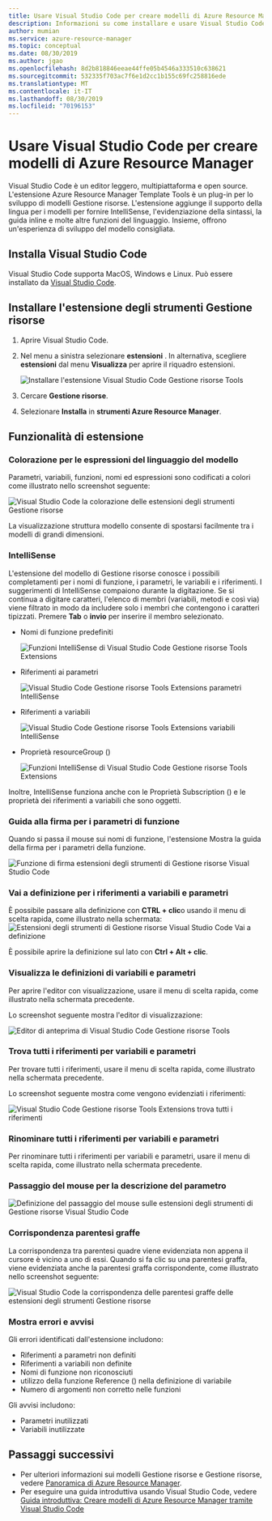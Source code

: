 ```yaml
---
title: Usare Visual Studio Code per creare modelli di Azure Resource Manager
description: Informazioni su come installare e usare Visual Studio Code e l'estensione degli strumenti di Azure Resource Manager.
author: mumian
ms.service: azure-resource-manager
ms.topic: conceptual
ms.date: 08/30/2019
ms.author: jgao
ms.openlocfilehash: 8d2b818846eeae44ffe05b4546a333510c638621
ms.sourcegitcommit: 532335f703ac7f6e1d2cc1b155c69fc258816ede
ms.translationtype: MT
ms.contentlocale: it-IT
ms.lasthandoff: 08/30/2019
ms.locfileid: "70196153"
---
```

# <a name="use-visual-studio-code-to-create-azure-resource-manager-templates"></a>Usare Visual Studio Code per creare modelli di Azure Resource Manager

Visual Studio Code è un editor leggero, multipiattaforma e open source. L'estensione Azure Resource Manager Template Tools è un plug-in per lo sviluppo di modelli Gestione risorse. L'estensione aggiunge il supporto della lingua per i modelli per fornire IntelliSense, l'evidenziazione della sintassi, la guida inline e molte altre funzioni del linguaggio. Insieme, offrono un'esperienza di sviluppo del modello consigliata.

## <a name="install-visual-studio-code"></a>Installa Visual Studio Code

Visual Studio Code supporta MacOS, Windows e Linux.  Può essere installato da [Visual Studio Code](https://code.visualstudio.com/).

## <a name="install-resource-manager-tools-extension"></a>Installare l'estensione degli strumenti Gestione risorse

1. Aprire Visual Studio Code.
1. Nel menu a sinistra selezionare **estensioni** . In alternativa, scegliere **estensioni** dal menu **Visualizza** per aprire il riquadro estensioni.

    ![Installare l'estensione Visual Studio Code Gestione risorse Tools](./media/resource-manager-tools-vs-code/resource-manager-visual-studio-code-tools-extension.png)
1. Cercare **Gestione risorse**.
1. Selezionare **Installa** in **strumenti Azure Resource Manager**.

## <a name="the-extension-features"></a>Funzionalità di estensione

### <a name="colorization-for-template-language-expressions"></a>Colorazione per le espressioni del linguaggio del modello

Parametri, variabili, funzioni, nomi ed espressioni sono codificati a colori come illustrato nello screenshot seguente:

![Visual Studio Code la colorazione delle estensioni degli strumenti Gestione risorse](./media/resource-manager-tools-vs-code/resource-manager-tools-extension-colorization.png)

La visualizzazione struttura modello consente di spostarsi facilmente tra i modelli di grandi dimensioni.

### <a name="intellisense"></a>IntelliSense

L'estensione del modello di Gestione risorse conosce i possibili completamenti per i nomi di funzione, i parametri, le variabili e i riferimenti. I suggerimenti di IntelliSense compaiono durante la digitazione. Se si continua a digitare caratteri, l'elenco di membri (variabili, metodi e così via) viene filtrato in modo da includere solo i membri che contengono i caratteri tipizzati. Premere **Tab** o **invio** per inserire il membro selezionato.

- Nomi di funzione predefiniti

    ![Funzioni IntelliSense di Visual Studio Code Gestione risorse Tools Extensions](./media/resource-manager-tools-vs-code/resource-manager-tools-extension-intellisense-functions.png)

- Riferimenti ai parametri

    ![Visual Studio Code Gestione risorse Tools Extensions parametri IntelliSense](./media/resource-manager-tools-vs-code/resource-manager-tools-extension-intellisense-parameters.png)

- Riferimenti a variabili

    ![Visual Studio Code Gestione risorse Tools Extensions variabili IntelliSense](./media/resource-manager-tools-vs-code/resource-manager-tools-extension-intellisense-variables.png)

- Proprietà resourceGroup ()

    ![Funzioni IntelliSense di Visual Studio Code Gestione risorse Tools Extensions](./media/resource-manager-tools-vs-code/resource-manager-tools-extension-intellisense-resourcegroup.png)

Inoltre, IntelliSense funziona anche con le Proprietà Subscription () e le proprietà dei riferimenti a variabili che sono oggetti.

### <a name="signature-help-for-function-parameters"></a>Guida alla firma per i parametri di funzione

Quando si passa il mouse sui nomi di funzione, l'estensione Mostra la guida della firma per i parametri della funzione.

![Funzione di firma estensioni degli strumenti di Gestione risorse Visual Studio Code](./media/resource-manager-tools-vs-code/resource-manager-tools-extension-signature-function.png)

### <a name="go-to-definition-for-variable-and-parameter-references"></a>Vai a definizione per i riferimenti a variabili e parametri

È possibile passare alla definizione con **CTRL + clic**o usando il menu di scelta rapida, come illustrato nella schermata: ![Estensioni degli strumenti di Gestione risorse Visual Studio Code Vai a definizione](./media/resource-manager-tools-vs-code/resource-manager-tools-extension-context-menu.png)

È possibile aprire la definizione sul lato con **Ctrl + Alt + clic**.

### <a name="peek-for-variable-and-parameter-definitions"></a>Visualizza le definizioni di variabili e parametri

Per aprire l'editor con visualizzazione, usare il menu di scelta rapida, come illustrato nella schermata precedente.

Lo screenshot seguente mostra l'editor di visualizzazione:

![Editor di anteprima di Visual Studio Code Gestione risorse Tools](./media/resource-manager-tools-vs-code/resource-manager-tools-extension-peek-editor.png)

### <a name="find-all-references-for-variables-and-parameters"></a>Trova tutti i riferimenti per variabili e parametri

Per trovare tutti i riferimenti, usare il menu di scelta rapida, come illustrato nella schermata precedente.

Lo screenshot seguente mostra come vengono evidenziati i riferimenti:

![Visual Studio Code Gestione risorse Tools Extensions trova tutti i riferimenti](./media/resource-manager-tools-vs-code/resource-manager-tools-extension-find-all-references.png)

### <a name="rename-all-references-for-variables-and-parameters"></a>Rinominare tutti i riferimenti per variabili e parametri

Per rinominare tutti i riferimenti per variabili e parametri, usare il menu di scelta rapida, come illustrato nella schermata precedente.

### <a name="hover-for-parameter-description"></a>Passaggio del mouse per la descrizione del parametro

![Definizione del passaggio del mouse sulle estensioni degli strumenti di Gestione risorse Visual Studio Code](./media/resource-manager-tools-vs-code/resource-manager-tools-extension-hover-parameters.png)

### <a name="brace-matching"></a>Corrispondenza parentesi graffe

La corrispondenza tra parentesi quadre viene evidenziata non appena il cursore è vicino a uno di essi. Quando si fa clic su una parentesi graffa, viene evidenziata anche la parentesi graffa corrispondente, come illustrato nello screenshot seguente:

![Visual Studio Code la corrispondenza delle parentesi graffe delle estensioni degli strumenti Gestione risorse](./media/resource-manager-tools-vs-code/resource-manager-tools-extension-brace-matching.png)

### <a name="show-errors-and-warnings"></a>Mostra errori e avvisi

Gli errori identificati dall'estensione includono:

- Riferimenti a parametri non definiti
- Riferimenti a variabili non definite
- Nomi di funzione non riconosciuti
- utilizzo della funzione Reference () nella definizione di variabile
- Numero di argomenti non corretto nelle funzioni

Gli avvisi includono:

- Parametri inutilizzati
- Variabili inutilizzate

## <a name="next-steps"></a>Passaggi successivi

- Per ulteriori informazioni sui modelli Gestione risorse e Gestione risorse, vedere [Panoramica di Azure Resource Manager](./resource-group-overview.md).
- Per eseguire una guida introduttiva usando Visual Studio Code, vedere [Guida introduttiva: Creare modelli di Azure Resource Manager tramite Visual Studio Code](./resource-manager-quickstart-create-templates-use-visual-studio-code.md)
